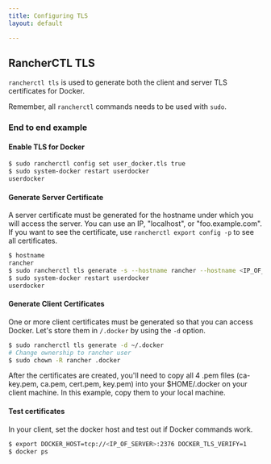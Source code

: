 ```yaml
---
title: Configuring TLS
layout: default

---
```


## RancherCTL TLS

`rancherctl tls` is used to generate both the client and server TLS certificates for Docker.

Remember, all `rancherctl` commands needs to be used with `sudo`. 

### End to end example

#### Enable TLS for Docker

```bash
$ sudo rancherctl config set user_docker.tls true
$ sudo system-docker restart userdocker
userdocker
```

#### Generate Server Certificate

A server certificate must be generated for the hostname under which you will access the server.  You can use an IP, "localhost", or "foo.example.com". If you want to see the certificate, use `rancherctl export config -p` to see all certificates.

```bash
$ hostname
rancher
$ sudo rancherctl tls generate -s --hostname rancher --hostname <IP_OF_SERVER>
$ sudo system-docker restart userdocker
userdocker
```

#### Generate Client Certificates

One or more client certificates must be generated so that you can access Docker. Let's store them in `/.docker` by using the `-d` option.

```bash
$ sudo rancherctl tls generate -d ~/.docker
# Change ownership to rancher user
$ sudo chown -R rancher .docker
```

After the certificates are created, you'll need to copy all 4 .pem files (ca-key.pem, ca.pem, cert.pem, key.pem) into your $HOME/.docker on your client machine. In this example, copy them to your local machine.

#### Test certificates

In your client, set the docker host and test out if Docker commands work. 

```bash
$ export DOCKER_HOST=tcp://<IP_OF_SERVER>:2376 DOCKER_TLS_VERIFY=1
$ docker ps
```
